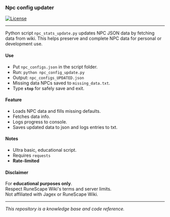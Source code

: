 ### Npc config updater

[![License][License: AGPL v3]][license-url]

***

Python script `npc_stats_update.py` updates NPC JSON data by fetching data from wiki.
This helps preserve and complete NPC data for personal or development use.

#### Use

- Put `npc_configs.json` in the script folder.
- Run: `python npc_config_update.py`
- Output: `npc_configs_UPDATED.json`
- Missing data NPCs saved to `missing_data.txt`.
- Type **`stop`** for safely save and exit.

#### Feature

- Loads NPC data and fills missing defaults.
- Fetches data info.
- Logs progress to console.
- Saves updated data to json and logs entries to txt.

#### Notes

- Ultra basic, educational script.
- Requires `requests`
- **Rate-limited**

#### Disclaimer

For **educational purposes only**.  
Respect RuneScape Wiki's terms and server limits.  
Not affiliated with Jagex or RuneScape Wiki.

---

*This repository is a knowledge base and code reference.*


[License: AGPL v3]: https://img.shields.io/badge/License-AGPL%20v3-khaki.svg

[license-url]: https://www.gnu.org/licenses/agpl-3.0.en.html

[Shield: Fork]: https://img.shields.io/badge/repository-fork-tan

[fork-url]: https://gitlab.com/2009scape/tools/2009scape-item-definition-editor
